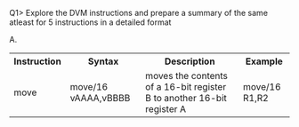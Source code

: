 Q1> Explore the DVM instructions and prepare a summary of the same atleast for 5 instructions in a detailed format

A.

<table>
	<th>
		Instruction
	</th>
	<th>
		Syntax
	</th>
	<th>
		Description
	</th>
	<th>
		Example
	</th>
	<tr>
		<td>
			move
		</td>
		<td>
			move/16 vAAAA,vBBBB
		</td>
		<td>
			moves the contents of a 16-bit register B to another 16-bit register A
		</td>
		<td>
			move/16 R1,R2 
		</td>
	</tr>
</table>